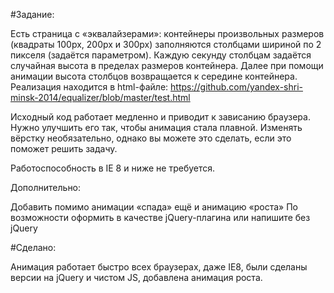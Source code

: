 #Задание:

Есть страница с «эквалайзерами»: контейнеры произвольных размеров (квадраты 100px, 200px и 300px) заполняются столбцами шириной по 2 пикселя (задаётся параметром). Каждую секунду столбцам задаётся случайная высота в пределах размеров контейнера. Далее при помощи анимации высота столбцов возвращается к середине контейнера.
Реализация находится в html-файле: https://github.com/yandex-shri-minsk-2014/equalizer/blob/master/test.html

Исходный код работает медленно и приводит к зависанию браузера. Нужно улучшить его так, чтобы анимация стала плавной. Изменять вёрстку необязательно, однако вы можете это сделать, если это поможет решить задачу.

Работоспособность в IE 8 и ниже не требуется.

Дополнительно:

Добавить помимо анимации «спада» ещё и анимацию «роста»
По возможности оформить в качестве jQuery-плагина или напишите без jQuery

#Сделано:

Анимация работает быстро всех браузерах, даже IE8, были сделаны версии на jQuery и чистом JS, добавлена анимация роста.